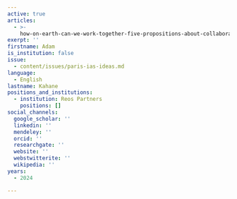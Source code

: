 ```yaml
---
active: true
articles:
  - >-
    how-on-earth-can-we-work-together-five-propositions-about-collaborating-across-differences
exerpt: ''
firstname: Adam
is_institution: false
issue:
  - content/issues/paris-ias-ideas.md
language:
  - English
lastname: Kahane
positions_and_institutions:
  - institution: Reos Partners
    positions: []
social_channels:
  google_scholar: ''
  linkedin: ''
  mendeley: ''
  orcid: ''
  researchgate: ''
  website: ''
  webstwitterite: ''
  wikipedia: ''
years:
  - 2024

---
```


